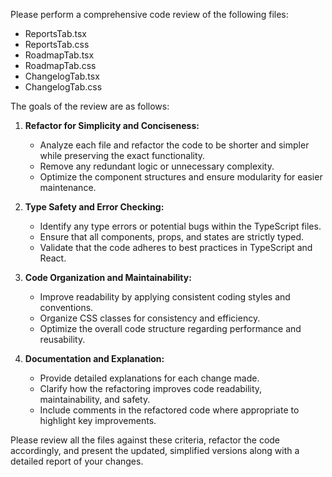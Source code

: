 Please perform a comprehensive code review of the following files:
- ReportsTab.tsx
- ReportsTab.css
- RoadmapTab.tsx
- RoadmapTab.css
- ChangelogTab.tsx
- ChangelogTab.css

The goals of the review are as follows:

1. **Refactor for Simplicity and Conciseness:**
   - Analyze each file and refactor the code to be shorter and simpler while preserving the exact functionality.
   - Remove any redundant logic or unnecessary complexity.
   - Optimize the component structures and ensure modularity for easier maintenance.

2. **Type Safety and Error Checking:**
   - Identify any type errors or potential bugs within the TypeScript files.
   - Ensure that all components, props, and states are strictly typed.
   - Validate that the code adheres to best practices in TypeScript and React.

3. **Code Organization and Maintainability:**
   - Improve readability by applying consistent coding styles and conventions.
   - Organize CSS classes for consistency and efficiency.
   - Optimize the overall code structure regarding performance and reusability.

4. **Documentation and Explanation:**
   - Provide detailed explanations for each change made.
   - Clarify how the refactoring improves code readability, maintainability, and safety.
   - Include comments in the refactored code where appropriate to highlight key improvements.

Please review all the files against these criteria, refactor the code accordingly, and present the updated, simplified versions along with a detailed report of your changes.
